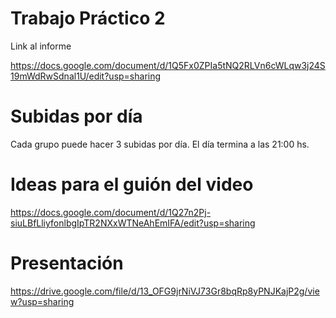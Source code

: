# Trabajo Práctico 2

Link al informe

https://docs.google.com/document/d/1Q5Fx0ZPIa5tNQ2RLVn6cWLqw3j24S19mWdRwSdnal1U/edit?usp=sharing

# Subidas por día

Cada grupo puede hacer 3 subidas por día. El día termina a las 21:00 hs.

# Ideas para el guión del video

https://docs.google.com/document/d/1Q27n2Pj-siuLBfLliyfonlbgIpTR2NXxWTNeAhEmIFA/edit?usp=sharing

# Presentación

https://drive.google.com/file/d/13_OFG9jrNiVJ73Gr8bqRp8yPNJKajP2g/view?usp=sharing

